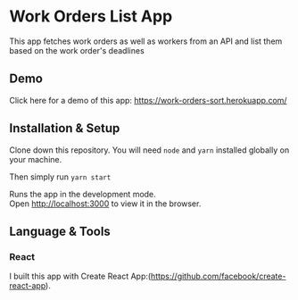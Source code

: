 # Work Orders List App

This app fetches work orders as well as workers from an API and list them based on the work order's deadlines

## Demo

Click here for a demo of this app: https://work-orders-sort.herokuapp.com/

## Installation & Setup

Clone down this repository. You will need `node` and `yarn` installed globally on your machine.

Then simply run `yarn start`

Runs the app in the development mode.<br />
Open [http://localhost:3000](http://localhost:3000) to view it in the browser.

## Language & Tools

### React
I built this app with Create React App:(https://github.com/facebook/create-react-app).
